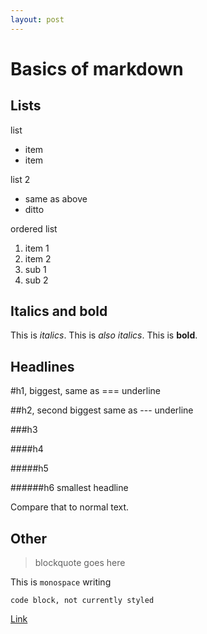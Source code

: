 ```yaml
---
layout: post
---
```


Basics of markdown
==================

Lists
-----

list
- item
- item

list 2
* same as above
* ditto

ordered list
1. item 1
2. item 2
  1. sub 1
  2. sub 2

Italics and bold
----------------

This is _italics_.
This is *also italics*.
This is **bold**.

Headlines
---------

#h1, biggest, same as === underline

##h2, second biggest same as --- underline

###h3

####h4

#####h5

######h6 smallest headline

Compare that to normal text.

Other
-----

>blockquote
>goes here

This is `monospace` writing

```
code block, not currently styled
```

[Link](http://www.beat-the-banker.com)



